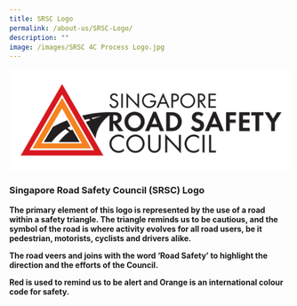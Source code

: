 ```yaml
---
title: SRSC Logo
permalink: /about-us/SRSC-Logo/
description: ""
image: /images/SRSC 4C Process Logo.jpg
---
```

![](/images/SRSC%204C%20Process%20Logo.jpg)

### Singapore Road Safety Council (SRSC) Logo


**The primary element of this logo is represented by the use of a road within a safety triangle. The triangle reminds us to be cautious, and the symbol of the road is where activity evolves for all road users, be it pedestrian, motorists, cyclists and drivers alike.**

**The road veers and joins with the word ‘Road Safety’ to highlight the direction and the efforts of the Council.**

**Red is used to remind us to be alert and Orange is an international colour code for safety.**